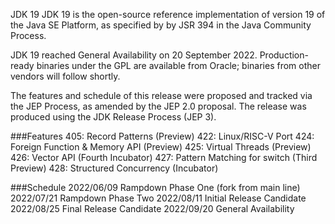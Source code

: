JDK 19
JDK 19 is the open-source reference implementation of version 19 of the Java SE Platform, as specified by by JSR 394 in the Java Community Process.

JDK 19 reached General Availability on 20 September 2022. Production-ready binaries under the GPL are available from Oracle; binaries from other vendors will follow shortly.

The features and schedule of this release were proposed and tracked via the JEP Process, as amended by the JEP 2.0 proposal. The release was produced using the JDK Release Process (JEP 3).

###Features
405:	Record Patterns (Preview)
422:	Linux/RISC-V Port
424:	Foreign Function & Memory API (Preview)
425:	Virtual Threads (Preview)
426:	Vector API (Fourth Incubator)
427:	Pattern Matching for switch (Third Preview)
428:	Structured Concurrency (Incubator)

###Schedule
2022/06/09		Rampdown Phase One (fork from main line)
2022/07/21		Rampdown Phase Two
2022/08/11		Initial Release Candidate
2022/08/25		Final Release Candidate
2022/09/20		General Availability
